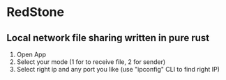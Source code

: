 # RedStone

## Local network file sharing written in pure rust

1. Open App
2. Select your mode (1 for to receive file, 2 for sender)
3. Select right ip and any port you like (use "ipconfig" CLI to find right IP)